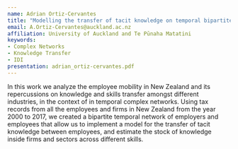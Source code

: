 ```yaml
---
name: Adrian Ortiz-Cervantes
title: "Modelling the transfer of tacit knowledge on temporal bipartite networks"
email: A.Ortiz-Cervantes@auckland.ac.nz
affiliation: University of Auckland and Te Pūnaha Matatini
keywords:
- Complex Networks
- Knowledge Transfer
- IDI
presentation: adrian_ortiz-cervantes.pdf
---
```


In this work we analyze the employee mobility in New Zealand and its repercussions on knowledge and skills transfer amongst different industries, in the context of in temporal complex networks.  Using tax records from all the employees and firms in New Zealand from the year 2000 to 2017, we created a bipartite temporal network of employers and employees that allow us to implement a model for the transfer of tacit knowledge between employees, and estimate the stock of knowledge inside firms and sectors across different skills.
